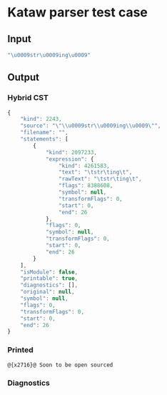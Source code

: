 # Kataw parser test case

## Input

`````js
"\u0009str\u0009ing\u0009"
`````

## Output

### Hybrid CST

```javascript
{
    "kind": 2243,
    "source": "\"\\u0009str\\u0009ing\\u0009\"",
    "filename": "",
    "statements": [
        {
            "kind": 2097233,
            "expression": {
                "kind": 4261583,
                "text": "\tstr\ting\t",
                "rawText": "\tstr\ting\t",
                "flags": 8388608,
                "symbol": null,
                "transformFlags": 0,
                "start": 0,
                "end": 26
            },
            "flags": 0,
            "symbol": null,
            "transformFlags": 0,
            "start": 0,
            "end": 26
        }
    ],
    "isModule": false,
    "printable": true,
    "diagnostics": [],
    "original": null,
    "symbol": null,
    "flags": 0,
    "transformFlags": 0,
    "start": 0,
    "end": 26
}
```

### Printed

```javascript
@{x2716}@ Soon to be open sourced
```

### Diagnostics

```javascript

```

